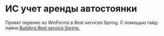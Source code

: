 # ИС учет аренды автостоянки
Проект перенес из WinForms в Rest services Spring. 
С помощью гайд-лайна [Building Rest service Spring.](https://spring.io/guides/tutorials/rest/) 
